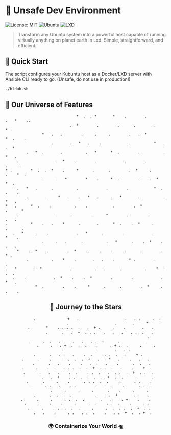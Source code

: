 # 🚀 Unsafe Dev Environment

[![License: MIT](https://img.shields.io/badge/License-MIT-yellow.svg)](https://opensource.org/licenses/MIT)
[![Ubuntu](https://img.shields.io/badge/Ubuntu-Compatible-orange.svg)](https://ubuntu.com/)
[![LXD](https://img.shields.io/badge/LXD-Powered-blue.svg)](https://linuxcontainers.org/lxd/)

> Transform any Ubuntu system into a powerful host capable of running virtually anything on planet earth in Lxd. Simple, straightforward, and efficient.
## 🚀 Quick Start

The script configures your Kubuntu host as a Docker/LXD server with Ansible CLI ready to go. (Unsafe, do not use in production!)

```bash
./bldub.sh
```




## 🌌 Our Universe of Features

                                   *  .  . *       *    .        .        .   *    ..
                                .  *        .        .      .        .            * .
                    *   .   .        .     .     .        .   .  *         *  .    .
                        .       .   *   .    .            .          *   .       .  *
             .   *  .       .          .   *      *  .        .          .     *   .
         .                .  *    .        .            .        .            .     .
    * .        *  .  .  *    .     *      .      .        .  *     .      .    *  .
                    .     .   *        *    .     *  .        .    .  *         *  .
         .   *   .      .          .            .        .           *  .     .    .
             .       .     *   .    .   *   .     .   *       .          .    *   .
    *   .      *  .    .          .    .           .        .  *          .      * 
         .                .     .        .      *        .        .            .   .
    .          *    .   .    *      .       .      *  .    .  *     .     .      .
       .   *     .    .            .   *      .        .            .      *    .  
                    .     .   .      .          .   *      .    .  *    .     .   .
         *    .  *    .        .  *    .     .    .     .      .        .       * .
             .          .    *    .       .   .    .      * .        .        .    
    .   *       .  *            .          .   .      .          .    *  .     .  .
       .    .            .  *    .    .  *        .        .            .     *   .
                 *  .        .    .     *      .      .        .  *     .    .    .

<div align="center">

## 🚀 Journey to the Stars

```
          .              +   .                    .   . .     .  .
                   .                    .       .     *
    .       *    . . . .  .   .  + .     .    .       .   .
            .      .   .  +  . . .   .   .   .   . .  .   .
                                                       .
  .     .  .   . .   .   .   . .  +      .           .
         .     .   . +  .  .  .    .     . + .  .     .     .
         .              .       .   . .
   .      .   . .   .    .  .    .. .  .   .    + . 
.      .    .     . .  .  .  +   . .  *   .    .   .   .
     .      .   .    .    .   .  .   .    .      .  .   .
 .     .    .  .   . . .  .  .  +  . .  .   .    .    +  .
  .      .   .   .    .  .    . .  .   .  . .  .  +  . .  .
          .   .  +    . .  .  .  .  .. +  .  .     .      .
   .      .     .    .      . . .  .  .     .     . .    .
    .      . .   .    . .        .  .   .    .      . .  .
            .     .     .     .      .    .     .     .
     .      .  .  .  .          .  .  .  +       .     .
.      .     .     . .  .  .       .   .    . +    .    .
 .     .    .    .     .     .  .    . .  .    .     . .
   .     .    . .  .  .  .     .     .  .  . .  .  +  . .
      .   .    .     . .   . .  .    .   . .  +  .  . +  .
```

### 🌍 Containerize Your World 🛸

</div>


